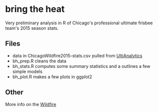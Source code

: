# bring the heat

Very preliminary analysis in R of Chicago's professional ultimate frisbee team's 2015 season stats.

## Files
* data in ChicagoWildfire2015-stats.csv pulled from [UltiAnalytics](http://www.ultianalytics.com/app/#/5671536392404992/players)
* bh_prep.R cleans the data
* bh_stats.R computes some summary statistics and a outlines a few simple models
* bh_plot.R makes a few plots in ggplot2

## Other
More info on the [Wildfire](http://theaudl.com/teams/wildfire)
